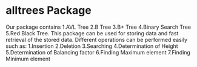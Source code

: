 # alltrees Package

Our package contains 
1.AVL Tree 
2.B Tree
3.B+ Tree
4.Binary Search Tree 
5.Red Black Tree. 
This package can be used for storing data and fast retrieval of the stored data. 
Different operations can be performed easily such as:
1.Insertion
2.Deletion
3.Searching
4.Determination of Height
5.Determination of Balancing factor
6.Finding Maximum element
7.Finding Minimum element
